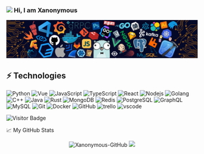 ### <img src="https://media.giphy.com/media/hvRJCLFzcasrR4ia7z/giphy.gif" width="25px"> Hi, I am Xanonymous

![](https://github.com/Xanonymous-GitHub/Xanonymous-GitHub/raw/main/XTech.png)

## ⚡ Technologies

![Python](https://img.shields.io/badge/-Python-black?style=flat-square&logo=python)
![Vue](https://img.shields.io/badge/-Vue-black?style=flat-square&logo=Vue.js)
![JavaScript](https://img.shields.io/badge/-JavaScript-black?style=flat-square&logo=javascript)
![TypeScript](https://img.shields.io/badge/-TypeScript-black?style=flat-square&logo=typescript&logoColor=blue)
![React](https://img.shields.io/badge/-React-black?style=flat-square&logo=react)
![Nodejs](https://img.shields.io/badge/-Nodejs-black?style=flat-square&logo=Node.js)
![Golang](https://img.shields.io/badge/-Golang-black?style=flat-square&logo=go)
![C++](https://img.shields.io/badge/-C++-black?style=flat-square&logo=c)
![Java](https://img.shields.io/badge/-java-black?style=flat-square&logo=java&logoColor=red)
![Rust](https://img.shields.io/badge/-rust-black?style=flat-square&logo=rust&logoColor=brown)
![MongoDB](https://img.shields.io/badge/-MongoDB-black?style=flat-square&logo=mongodb)
![Redis](https://img.shields.io/badge/-Redis-black?style=flat-square&logo=Redis)
![PostgreSQL](https://img.shields.io/badge/-PostgreSQL-black?style=flat-square&logo=postgresql&logoColor=blue)
![GraphQL](https://img.shields.io/badge/-GraphQL-black?style=flat-square&logo=graphql&logoColor=pink)
![MySQL](https://img.shields.io/badge/-MySQL-black?style=flat-square&logo=mysql)
![Git](https://img.shields.io/badge/-Git-black?style=flat-square&logo=Git)
![Docker](https://img.shields.io/badge/-Docker-black?style=flat-square&logo=docker)
![GitHub](https://img.shields.io/badge/-GitHub-black?style=flat-square&logo=github)
![trello](https://img.shields.io/badge/-Trello-black?style=flat-square&logo=Trello&logoColor=blue)
![vscode](https://img.shields.io/badge/-Visual%20Studio%20Code-black?style=flat-square&logo=Visual%20Studio%20Code&logoColor=blue)


![Visitor Badge](https://visitor-badge.laobi.icu/badge?page_id=Xanonymous-GitHub)

📈 My GitHub Stats

<p align="center">
  <img src="https://github-readme-stats.vercel.app/api?username=Xanonymous-GitHub&show_icons=true" alt="Xanonymous-GitHub"/>
  <img src ="https://github-readme-stats.vercel.app/api/top-langs/?username=Xanonymous-GitHub&layout=compact&hide_border=true&langs_count=100">
</p>

